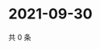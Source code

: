 # 2021-09-30

共 0 条

<!-- BEGIN WEIBO -->
<!-- 最后更新时间 Thu Sep 30 2021 03:11:18 GMT+0800 (China Standard Time) -->

<!-- END WEIBO -->
